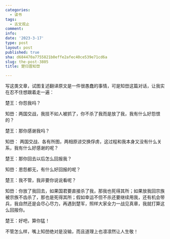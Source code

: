 ```yaml
---
categories:
  - 读书
tags:
  - 古文观止
comment: 
info: 
date: '2023-3-17'
type: post
layout: post
published: true
sha: d684470a7755821b0effe2afec40ce539e71cd6a
slug: the-post-3805
title: 楚归晋知嵤

---
```

写这类文章，试图复述翻译原文是一件很愚蠢的事情，可是知嵤这篇对话，让我实在忍不住想跟着走一遍：

楚王：你怨我吗？

知嵤：两国交战，我技不如人被抓了，你不杀了我而是放了我，我有什么好怨恨的？

楚王：那你感谢我吗？

知嵤： 两国交战、各有所图，两相原谅交换俘虏，这过程和我本身又没有什么关系，我有什么好感谢的呢？

楚王：那你回去以后怎么回报我？

知嵤：恩怨都无，有什么好回报的呢？

楚王：我不管，我非要你说说看呢？

知嵤：你放了我回去，如果国君要直接杀了我，那我也死得其所；如果放我回宗族被宗族不齿杀了，那也是死得其所；假如幸运不但不杀还要继续用我，还有机会带兵，我自然还是会尽心尽力，再遇到楚军，照样大家全力一战见真章，我就打算这么回报你。

楚王：好吧，算你猛！

不管怎么样，嘴上知嵤绝对是没输，而且道理上也凛凛然让人生敬！

